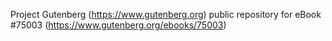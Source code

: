 Project Gutenberg (https://www.gutenberg.org) public repository for
eBook #75003 (https://www.gutenberg.org/ebooks/75003)
